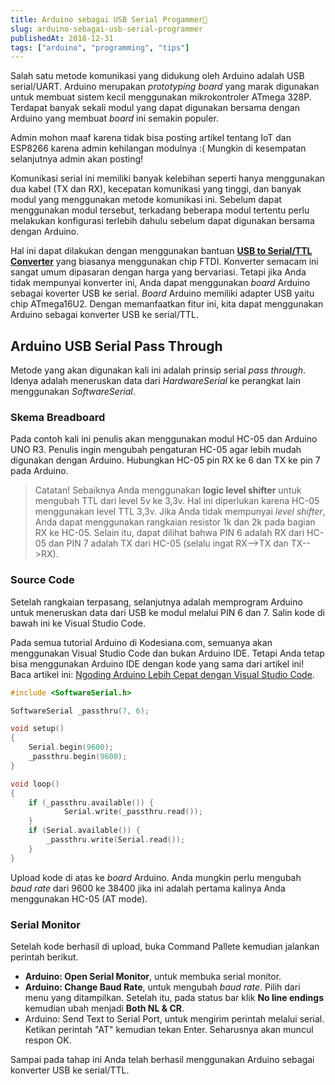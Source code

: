 ```yaml
---
title: Arduino sebagai USB Serial Progammer🔌
slug: arduino-sebagai-usb-serial-programmer
publishedAt: 2018-12-31
tags: ["arduino", "programming", "tips"]
---
```


Salah satu metode komunikasi yang didukung oleh Arduino adalah USB serial/UART.
Arduino merupakan _prototyping board_ yang marak digunakan untuk membuat sistem
kecil menggunakan mikrokontroler ATmega 328P. Terdapat banyak sekali modul yang
dapat digunakan bersama dengan Arduino yang membuat _board_ ini semakin populer.

Admin mohon maaf karena tidak bisa posting artikel tentang IoT dan ESP8266
karena admin kehilangan modulnya :( Mungkin di kesempatan selanjutnya admin akan
posting!

Komunikasi serial ini memiliki banyak kelebihan seperti hanya menggunakan dua
kabel (TX dan RX), kecepatan komunikasi yang tinggi, dan banyak modul yang
menggunakan metode komunikasi ini. Sebelum dapat menggunakan modul tersebut,
terkadang beberapa modul tertentu perlu melakukan konfigurasi terlebih dahulu
sebelum dapat digunakan bersama dengan Arduino.

Hal ini dapat dilakukan dengan menggunakan bantuan **[USB to Serial/TTL
Converter](https://www.sparkfun.com/products/11736)** yang biasanya menggunakan
chip FTDI. Konverter semacam ini sangat umum dipasaran dengan harga yang
bervariasi. Tetapi jika Anda tidak mempunyai konverter ini, Anda dapat
menggunakan _board_ Arduino sebagai koverter USB ke serial. _Board_ Arduino
memiliki adapter USB yaitu chip ATmega16U2. Dengan memanfaatkan fitur ini, kita
dapat menggunakan Arduino sebagai konverter USB ke serial/TTL.

## Arduino USB Serial Pass Through

Metode yang akan digunakan kali ini adalah prinsip serial _pass through_. Idenya
adalah meneruskan data dari _HardwareSerial_ ke perangkat lain menggunakan
_SoftwareSerial_.

### Skema Breadboard

Pada contoh kali ini penulis akan menggunakan modul HC-05 dan Arduino UNO R3.
Penulis ingin mengubah pengaturan HC-05 agar lebih mudah digunakan dengan
Arduino. Hubungkan HC-05 pin RX ke 6 dan TX ke pin 7 pada Arduino.

> Catatan! Sebaiknya Anda menggunakan **logic level shifter** untuk mengubah TTL
> dari level 5v ke 3,3v. Hal ini diperlukan karena HC-05 menggunakan level TTL
> 3,3v. Jika Anda tidak mempunyai _level shifter_, Anda dapat menggunakan
> rangkaian resistor 1k dan 2k pada bagian RX ke HC-05. Selain itu, dapat
> dilihat bahwa PIN 6 adalah RX dari HC-05 dan PIN 7 adalah TX dari HC-05
> (selalu ingat RX-->TX dan TX-->RX).

### Source Code

Setelah rangkaian terpasang, selanjutnya adalah memprogram Arduino untuk
meneruskan data dari USB ke modul melalui PIN 6 dan 7. Salin kode di bawah ini
ke Visual Studio Code.

Pada semua tutorial Arduino di Kodesiana.com, semuanya akan menggunakan Visual
Studio Code dan bukan Arduino IDE. Tetapi Anda tetap bisa menggunakan Arduino
IDE dengan kode yang sama dari artikel ini! Baca artikel ini: [Ngoding Arduino
Lebih Cepat dengan Visual Studio
Code](https://kodesiana.com/post/ngoding-arduino-lebih-cepat-dengan-visual-studio-code/).

```cpp
#include <SoftwareSerial.h>

SoftwareSerial _passthru(7, 6);

void setup()
{
    Serial.begin(9600);
    _passthru.begin(9600);
}

void loop()
{
    if (_passthru.available()) {
            Serial.write(_passthru.read());
    }
    if (Serial.available()) {
        _passthru.write(Serial.read());
    }
}
```

Upload kode di atas ke _board_ Arduino. Anda mungkin perlu mengubah _baud rate_
dari 9600 ke 38400 jika ini adalah pertama kalinya Anda menggunakan HC-05 (AT
mode).

### Serial Monitor

Setelah kode berhasil di upload, buka Command Pallete kemudian jalankan perintah
berikut.

- **Arduino: Open Serial Monitor**, untuk membuka serial monitor.
- **Arduino: Change Baud Rate**, untuk mengubah _baud rate_. Pilih dari menu
  yang ditampilkan. Setelah itu, pada status bar klik **No line endings**
  kemudian ubah menjadi **Both NL & CR**.
- Arduino: Send Text to Serial Port, untuk mengirim perintah melalui serial.
  Ketikan perintah "AT" kemudian tekan Enter. Seharusnya akan muncul respon OK.

Sampai pada tahap ini Anda telah berhasil menggunakan Arduino sebagai konverter
USB ke serial/TTL.

